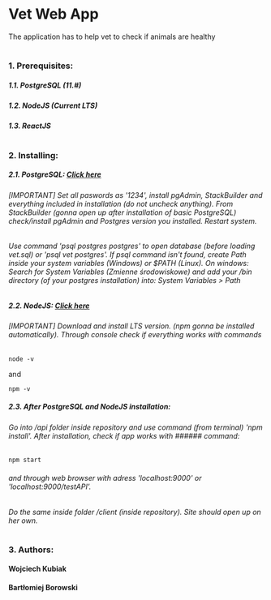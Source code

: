 # Vet Web App
The application has to help vet to check if animals are healthy
#
### 1. Prerequisites:
##### 1.1. PostgreSQL (11.#)
##### 1.2. NodeJS (Current LTS)
##### 1.3. ReactJS
#
### 2. Installing:
##### 2.1. PostgreSQL: [Click here ](https://www.postgresql.org/download/)
###### [IMPORTANT] Set all paswords as '1234', install pgAdmin, StackBuilder and everything included in installation (do not uncheck anything). From StackBuilder (gonna open up after installation of basic PostgreSQL) check/install pgAdmin and Postgres version you installed. Restart system. 
###### Use command 'psql postgres postgres' to open database (before loading vet.sql) or 'psql vet postgres'. If psql command isn't found, create Path inside your system variables (Windows) or $PATH (Linux). On windows: Search for System Variables (Zmienne środowiskowe) and add your /bin directory (of your postgres installation) into: System Variables > Path
##### 2.2. NodeJS: [Click here ](https://nodejs.org/en/download/)
###### [IMPORTANT] Download and install LTS version. (npm gonna be installed automatically). Through console check if everything works with commands 
```
node -v
```
and 
```
npm -v
```
##### 2.3. After PostgreSQL and NodeJS installation:
###### Go into /api folder inside repository and use command (from terminal) 'npm install'. After installation, check if app works with ###### command: 
```
npm start
```
###### and through web browser with adress 'localhost:9000' or 'localhost:9000/testAPI'.

###### Do the same inside folder /client (inside repository). Site should open up on her own.
#
### 3. Authors:
#### Wojciech Kubiak
#### Bartłomiej Borowski
#
